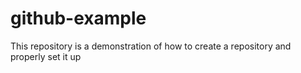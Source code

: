 # github-example
This repository is a demonstration of how to create a repository and properly set it up
